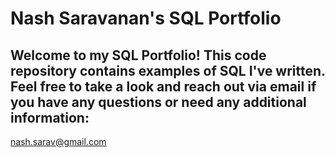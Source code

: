 # Nash Saravanan's SQL Portfolio

## Welcome to my SQL Portfolio! This code repository contains examples of SQL I've written. Feel free to take a look and reach out via email if you have any questions or need any additional information:
nash.sarav@gmail.com

